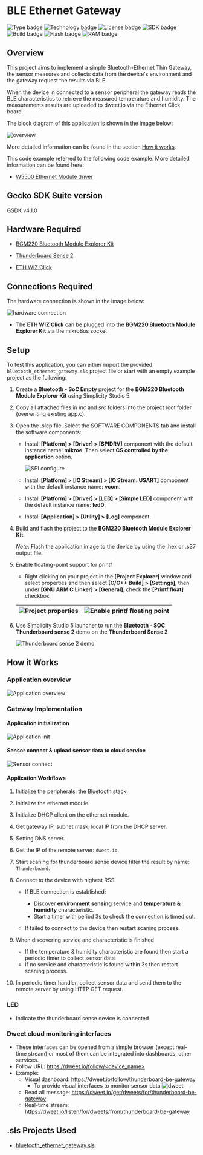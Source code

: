 # BLE Ethernet Gateway
![Type badge](https://img.shields.io/badge/dynamic/json?url=https://raw.githubusercontent.com/SiliconLabs/application_examples_ci/master/bluetooth_applications/bluetooth_ethernet_gateway_common.json&label=Type&query=type&color=green)
![Technology badge](https://img.shields.io/badge/dynamic/json?url=https://raw.githubusercontent.com/SiliconLabs/application_examples_ci/master/bluetooth_applications/bluetooth_ethernet_gateway_common.json&label=Technology&query=technology&color=green)
![License badge](https://img.shields.io/badge/dynamic/json?url=https://raw.githubusercontent.com/SiliconLabs/application_examples_ci/master/bluetooth_applications/bluetooth_ethernet_gateway_common.json&label=License&query=license&color=green)
![SDK badge](https://img.shields.io/badge/dynamic/json?url=https://raw.githubusercontent.com/SiliconLabs/application_examples_ci/master/bluetooth_applications/bluetooth_ethernet_gateway_common.json&label=SDK&query=sdk&color=green)
![Build badge](https://img.shields.io/endpoint?url=https://raw.githubusercontent.com/SiliconLabs/application_examples_ci/master/bluetooth_applications/bluetooth_ethernet_gateway_build_status.json)
![Flash badge](https://img.shields.io/badge/dynamic/json?url=https://raw.githubusercontent.com/SiliconLabs/application_examples_ci/master/bluetooth_applications/bluetooth_ethernet_gateway_common.json&label=Flash&query=flash&color=blue)
![RAM badge](https://img.shields.io/badge/dynamic/json?url=https://raw.githubusercontent.com/SiliconLabs/application_examples_ci/master/bluetooth_applications/bluetooth_ethernet_gateway_common.json&label=RAM&query=ram&color=blue)

## Overview

This project aims to implement a simple Bluetooth-Ethernet Thin Gateway, the sensor measures and collects data from the device's environment and the gateway request the results via BLE.

When the device in connected to a sensor peripheral the gateway reads the BLE characteristics to retrieve the measured temperature and humidity. The measurements results are uploaded to dweet.io via the Ethernet Click board.

The block diagram of this application is shown in the image below:

![overview](images/overview.png)

More detailed information can be found in the section [How it works](#how-it-works).

This code example referred to the following code example. More detailed information can be found here:

- [W5500 Ethernet Module driver](https://github.com/SiliconLabs/platform_hardware_drivers/tree/master/ethernet_w5x00)

## Gecko SDK Suite version

GSDK v4.1.0

## Hardware Required

- [BGM220 Bluetooth Module Explorer Kit](https://www.silabs.com/development-tools/wireless/bluetooth/bgm220-explorer-kit)

- [Thunderboard Sense 2](https://www.silabs.com/development-tools/thunderboard/thunderboard-sense-two-kit)

- [ETH WIZ Click](https://www.mikroe.com/eth-wiz-click)

## Connections Required

The hardware connection is shown in the image below:

![hardware connection](images/hardware_connection.png)

- The **ETH WIZ Click** can be plugged into the **BGM220 Bluetooth Module Explorer Kit** via the mikroBus socket

## Setup

To test this application, you can either import the provided `bluetooth_ethernet_gateway.sls` project file or start with an empty example project as the following:

1. Create a **Bluetooth - SoC Empty** project for the **BGM220 Bluetooth Module Explorer Kit** using Simplicity Studio 5.

2. Copy all attached files in *inc* and *src* folders into the project root folder (overwriting existing app.c).

3. Open the .slcp file. Select the SOFTWARE COMPONENTS tab and install the software components:

    - Install **[Platform] > [Driver] > [SPIDRV]** component with the default instance name: **mikroe**. Then select **CS controlled by the application** option.

      ![SPI configure](images/spi_configure.png)

    - Install **[Platform] > [IO Stream] > [IO Stream: USART]** component with the default instance name: **vcom**.

    - Install **[Platform] > [Driver] > [LED] > [Simple LED]** component with the default instance name: **led0**.

    - Install **[Application] > [Utility] > [Log]** component.

4. Build and flash the project to the **BGM220 Bluetooth Module Explorer Kit**.

    *Note*: Flash the application image to the device by using the .hex or .s37 output file.

5. Enable floating-point support for printf
    - Right clicking on your project in the **[Project Explorer]** window and select properties and then select **[C/C++ Build] > [Settings]**, then under **[GNU ARM C Linker] > [General]**, check the **[Printf float]** checkbox

    | ![Project properties](images/project_properties.png) | ![Enable printf floating point](images/enable_printf_floating_point.png) |
    | --- | --- |

6. Use Simplicity Studio 5 launcher to run the **Bluetooth - SOC Thunderboard sense 2** demo on the **Thunderboard Sense 2**

    ![Thunderboard sense 2 demo](images/thunderboard_sense_demo.png)

## How it Works

### Application overview  
  
![Application overview](images/application_overview.png)

### Gateway Implementation

#### Application initialization  

![Application init](images/app_init.png)  

#### Sensor connect & upload sensor data to cloud service  

![Sensor connect](images/sensor_connect_and_upload_data_to_cloud_service.png)  

#### Application Workflows

1. Initialize the peripherals, the Bluetooth stack.

2. Initialize the ethernet module.

3. Initialize DHCP client on the ethernet module.

4. Get gateway IP, subnet mask, local IP from the DHCP server.

5. Setting DNS server.

6. Get the IP of the remote server: `dweet.io`.

7. Start scaning for thunderboard sense device filter the result by name: `Thunderboard`.

8. Connect to the device with highest RSSI
    - If BLE connection is established:

      - Discover **environment sensing** service and **temperature & humidity** characteristic.
      - Start a timer with period 3s to check the connection is timed out.
    - If failed to connect to the device then restart scaning process.

9. When discovering service and characteristic is finished
    - If the temperature & humidity characteristic are found then start a periodic timer to collect sensor data
    - If no service and characteristic is found within 3s then restart scaning process.

10. In periodic timer handler, collect sensor data and send them to the remote server by using HTTP GET request.

### LED

- Indicate the thunderboard sense device is connected

### Dweet cloud monitoring interfaces

- These interfaces can be opened from a simple browser (except real-time stream) or most of them can be integrated into dashboards, other services.
- Follow URL: [https://dweet.io/follow/<device_name>](https://dweet.io/follow/<device_name>)
- Example:
  - Visual dashboard: <https://dweet.io/follow/thunderboard-be-gateway>
    - To provide visual interfaces to monitor sensor data
    ![dweet](images/dweet_follow.png)
  - Read all message: <https://dweet.io/get/dweets/for/thunderboard-be-gateway>
  - Real-time stream: <https://dweet.io/listen/for/dweets/from/thunderboard-be-gateway>

## .sls Projects Used

- [bluetooth_ethernet_gateway.sls](SimplicityStudio/bluetooth_ethernet_gateway.sls)
